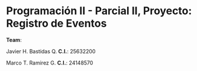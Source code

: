 # Programación II - Parcial II, Proyecto: Registro de Eventos

**Team**: 

Javier H. Bastidas Q.
**C.I.**: 25632200

Marco T. Ramirez G.
**C.I.**: 24148570



